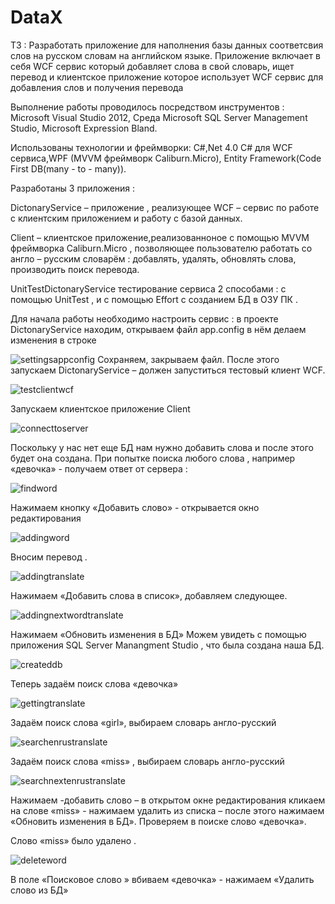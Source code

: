 # DataX
ТЗ :
Разработать приложение для наполнения базы данных соответсвия слов на русском словам на английском языке. Приложение включает в себя WCF сервис который добавляет слова в свой словарь, ищет перевод и клиентское приложение которое использует WCF сервис для добавления слов и получения перевода

Выполнение работы проводилось посредством инструментов :
Microsoft Visual Studio 2012, Среда Microsoft SQL Server Management Studio, Microsoft Expression Bland. 

Использованы технологии и фреймворки:
C#,Net 4.0 C# для WCF сервиса,WPF (MVVM фреймворк Caliburn.Micro), Entity Framework(Code First DB(many - to - many)).

Разработаны  3 приложения : 

DictonaryService – приложение , реализующее WCF – сервис по работе с
 клиентским приложением и работу с базой данных.
 
Client – клиентское приложение,реализованноное с помощью MVVM фреймворка Caliburn.Micro , позволяющее пользователю работать
 со англо – русским словарём :
добавлять, удалять, обновлять слова, производить поиск перевода.

UnitTestDictonaryService тестирование сервиса 2 способами : 
с помощью UnitTest , и с помощью Effort c созданием БД в ОЗУ ПК .

Для начала работы необходимо настроить сервис :
    в проекте DictonaryService находим, открываем  файл app.config
  в нём делаем изменения  в строке <connectionStrings>
  
 ![settingsappconfig](https://cloud.githubusercontent.com/assets/11519562/10878116/07461dcc-8165-11e5-87e4-7bf9339ccc4a.jpg)
Сохраняем, закрываем файл.
После этого запускаем DictonaryService – должен запуститься тестовый клиент WCF.

 ![testclientwcf](https://cloud.githubusercontent.com/assets/11519562/10878140/1c58f220-8165-11e5-9f28-7bfaa4c6e541.jpg)
 
Запускаем клиентское приложение Client

 ![connecttoserver](https://cloud.githubusercontent.com/assets/11519562/10878132/1c1bf0be-8165-11e5-8591-eeb4f92ead5f.jpg)

Поскольку у нас нет еще БД нам нужно добавить слова и после этого будет  она создана.
При попытке поиска любого слова , например «девочка» - получаем ответ от сервера :

 ![findword](https://cloud.githubusercontent.com/assets/11519562/10878135/1c34b1b2-8165-11e5-9691-3a519ed5af5d.jpg)
 
Нажимаем кнопку «Добавить слово» - открывается окно редактирования 

 ![addingword](https://cloud.githubusercontent.com/assets/11519562/10878131/1c194490-8165-11e5-9f15-24cc5b7720b8.jpg)

Вносим перевод .

 ![addingtranslate](https://cloud.githubusercontent.com/assets/11519562/10878130/1c11358e-8165-11e5-91b6-9781e7ea361b.jpg)

Нажимаем «Добавить слова в список», добавляем следующее.

 ![addingnextwordtranslate](https://cloud.githubusercontent.com/assets/11519562/10878141/1c605416-8165-11e5-9dee-f12fdbc08c44.jpg)
 
Нажимаем «Обновить изменения в БД»
 Можем увидеть с помощью приложения SQL Server Manangment Studio , что была создана наша БД.
 
 ![createddb](https://cloud.githubusercontent.com/assets/11519562/10878133/1c2762f0-8165-11e5-815e-27f200e5bff0.jpg)
 
Теперь задаём поиск слова «девочка»

 ![gettingtranslate](https://cloud.githubusercontent.com/assets/11519562/10878136/1c3e5b4a-8165-11e5-8218-6289c93e648d.jpg)
 
Задаём поиск слова «girl», выбираем словарь англо-русский

 ![searchenrustranslate](https://cloud.githubusercontent.com/assets/11519562/10878137/1c457fec-8165-11e5-90d2-018e76d0e506.jpg)
 
Задаём поиск слова «miss» , выбираем словарь англо-русский

 ![searchnextenrustranslate](https://cloud.githubusercontent.com/assets/11519562/10878138/1c4d36c4-8165-11e5-9a5e-723813ce4f73.jpg)
 
Нажимаем  -добавить слово – в открытом окне редактирования кликаем на слове «miss» - нажимаем удалить из списка – после этого нажимаем «Обновить изменения в БД».
Проверяем в поиске слово «девочка».
 
Слово «miss» было удалено .

![deleteword](https://cloud.githubusercontent.com/assets/11519562/10878134/1c2b804c-8165-11e5-8acd-6fcae4132d06.jpg)

В поле «Поисковое слово » вбиваем «девочка» - нажимаем «Удалить слово из БД»
